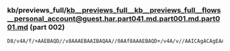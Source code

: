 ### kb/previews_full/kb__previews_full__kb__previews_full__flows__personal_account@guest.har.part041.md.part001.md.part001.md (part 002)

```md
D8/v4A/f/+AAEBAQD//v8AAAEBAAIBAQAA//0AAf8AAAEBAQD+/v4A/v//AAICAgACAgEAAP7/AAACAwD+/v4AAgICAAEBAQAAAP8AAQD/AP/+AAD+
```

```
